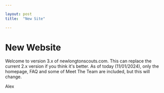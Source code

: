 ```yaml
---

layout: post
title:  "New Site"

---
```


# New Website

Welcome to version 3.x of newlongtonscouts.com. This can replace the current 2.x version if you think it's better. As of today (11/01/2024), only the homepage, FAQ and some of Meet The Team are included, but this will change.

Alex
